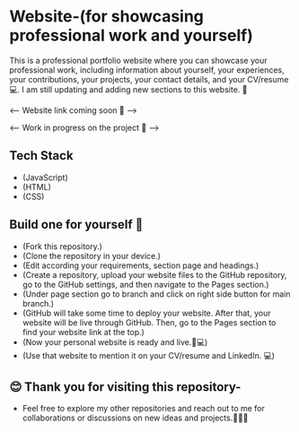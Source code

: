 # Website-(for showcasing professional work and yourself)

This is a professional portfolio website where you can showcase your professional work, including information about yourself, your experiences, your contributions, your projects, your contact details, and your CV/resume 💻. I am still updating and adding new sections to this website. 🚀

<-- Website link coming soon 🔗 -->

<-- Work in progress on the project 🚀 -->

## Tech Stack 
- (JavaScript)
- (HTML)
- (CSS)

## Build one for yourself 🚀

- (Fork this repository.)
- (Clone the repository in your device.)
- (Edit according your requirements, section page and headings.)
- (Create a repository, upload your website files to the GitHub repository, go to the GitHub settings, and then navigate to the Pages section.)
- (Under page section go to branch and click on right side button for main branch.)
- (GitHub will take some time to deploy your website. After that, your website will be live through GitHub. Then, go to the Pages section to find your website link at the top.)
- (Now your personal website is ready and live.🥳💻)
- (Use that website to mention it on your CV/resume and LinkedIn. 💻)

## 😊 Thank you for visiting this repository-
- Feel free to explore my other repositories and reach out to me for collaborations or discussions on new ideas and projects.🤝😊🚀



 
